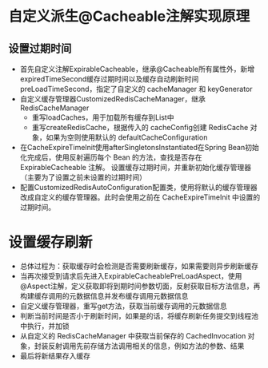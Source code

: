 # 自定义派生@Cacheable注解实现原理
## 设置过期时间
- 首先自定义注解ExpirableCacheable，继承@Cacheable所有属性外，新增expiredTimeSecond缓存过期时间以及缓存自动刷新时间preLoadTimeSecond，指定了自定义的 cacheManager 和 keyGenerator
- 自定义缓存管理器CustomizedRedisCacheManager，继承RedisCacheManager
  - 重写loadCaches，用于加载所有缓存到List中
  - 重写createRedisCache，根据传入的 cacheConfig创建 RedisCache 对象，如果为空则使用默认的 defaultCacheConfiguration
- 在CacheExpireTimeInit使用afterSingletonsInstantiated在Spring Bean初始化完成后，使用反射遍历每个 Bean 的方法，查找是否存在 ExpirableCacheable 注解。 设置缓存过期时间，并重新初始化缓存管理器（主要为了设置之前未设置的过期时间）
- 配置CustomizedRedisAutoConfiguration配置类，使用将默认的缓存管理器改成自定义的缓存管理器。此时会使用之前在 CacheExpireTimeInit 中设置的过期时间。

# 设置缓存刷新
- 总体过程为：获取缓存时会检测是否需要刷新缓存，如果需要则异步刷新缓存
- 当再次接受到请求后先进入ExpirableCacheablePreLoadAspect，使用@Aspect注解，定义获取即将到期时间参数切面，反射获取目标方法信息，再构建缓存调用的元数据信息并发布缓存调用元数据信息
- 自定义缓存管理器，重写get方法，获取当前缓存调用的元数据信息
- 判断当前时间是否小于刷新时间，如果是的话，将缓存刷新任务提交到线程池中执行，并加锁
- 从自定义的 RedisCacheManager 中获取当前保存的 CachedInvocation 对象，封装反射调用先前存储方法调用相关的信息，例如方法的参数、结果
- 最后将新结果存入缓存